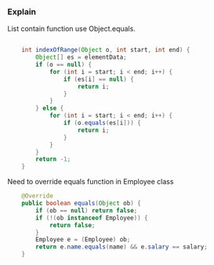 ### Explain

List contain function use Object.equals.

```java

    int indexOfRange(Object o, int start, int end) {
        Object[] es = elementData;
        if (o == null) {
            for (int i = start; i < end; i++) {
                if (es[i] == null) {
                    return i;
                }
            }
        } else {
            for (int i = start; i < end; i++) {
                if (o.equals(es[i])) {
                    return i;
                }
            }
        }
        return -1;
    }
```    

Need to override equals function in Employee class

```java
    @Override
    public boolean equals(Object ob) {
        if (ob == null) return false;
        if (!(ob instanceof Employee)) {
            return false;
        }
        Employee e = (Employee) ob;
        return e.name.equals(name) && e.salary == salary;
    }
```
